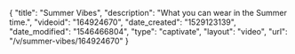 {
    "title": "Summer Vibes",
    "description": "What you can wear in the Summer time.",
    "videoid": "164924670",
    "date_created": "1529123139",
    "date_modified": "1546466804",
    "type": "captivate",
    "layout": "video",
    "url": "\/v\/summer-vibes\/164924670"
}